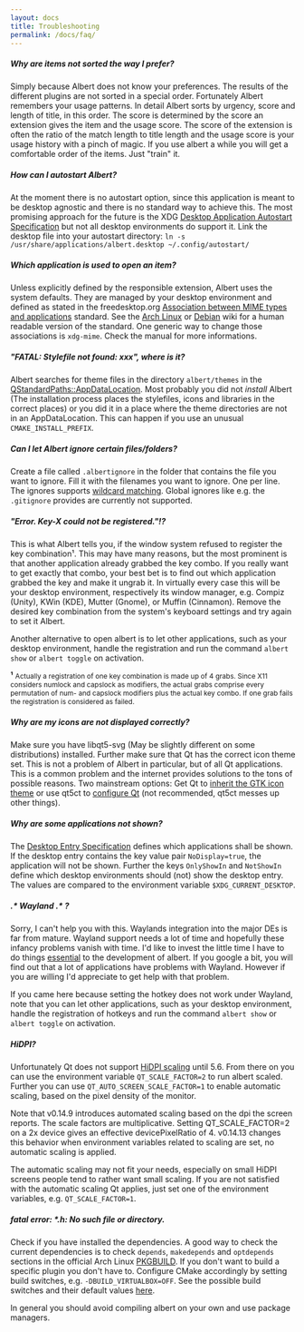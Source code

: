 ```yaml
---
layout: docs
title: Troubleshooting
permalink: /docs/faq/
---
```


##### Why are items not sorted the way I prefer?

Simply because Albert does not know your preferences. The results of the different plugins are not sorted in a special order. Fortunately Albert remembers your usage patterns. In detail Albert sorts by urgency, score and length of title, in this order. The score is determined by the score an extension gives the item and the usage score. The score of the extension is often the ratio of the match length to title length and the usage score is your usage history with a pinch of magic. If you use albert a while you will get a comfortable order of the items. Just "train" it.

##### How can I autostart Albert?

At the moment there is no autostart option, since this application is meant to be desktop agnostic and there is no standard way to achieve this. The most promising approach for the future is the XDG [Desktop Application Autostart Specification](http://standards.freedesktop.org/autostart-spec/autostart-spec-latest.html) but not all desktop environments do support it. Link the desktop file into your autostart directory: `ln -s /usr/share/applications/albert.desktop ~/.config/autostart/`

##### Which application is used to open an item?

Unless explicitly defined by the responsible extension, Albert uses the system defaults. They are managed by your desktop environment and defined as stated in the freedesktop.org [Association between MIME types and applications](http://standards.freedesktop.org/mime-apps-spec/mime-apps-spec-1.0.html) standard. See the [Arch Linux](https://wiki.archlinux.org/index.php/Default_applications#MIME_types_and_desktop_entries) or [Debian](https://wiki.debian.org/MIME) wiki for a human readable version of the standard. One generic way to change those associations is `xdg-mime`. Check the manual for more informations.

##### "FATAL: Stylefile not found: xxx", where is it?

Albert searches for theme files in the directory `albert/themes` in the [QStandardPaths::AppDataLocation](http://doc.qt.io/qt-5/qstandardpaths.html#StandardLocation-enum). Most probably you did not *install* Albert (The installation process places the stylefiles, icons and libraries in the correct places) or you did it in a place where the theme directories are not in an AppDataLocation. This can happen if you use an unusual `CMAKE_INSTALL_PREFIX`.

##### Can I let Albert ignore certain files/folders?

Create a file called `.albertignore` in the folder that contains the file you want to ignore. Fill it with the filenames you want to ignore. One per line. The ignores supports [wildcard matching](http://doc.qt.io/qt-5/qregexp.html#wildcard-matching). Global ignores like e.g. the `.gitignore` provides are currently not supported.

##### "Error. Key-X could not be registered."!?

This is what Albert tells you, if the window system refused to register the key combination¹. This may have many reasons, but the most prominent is that another application already grabbed the key combo. If you really want to get exactly that combo, your best bet is to find out which application grabbed the key and make it ungrab it. In virtually every case this will be your desktop environment, respectively its window manager, e.g. Compiz (Unity), KWin (KDE), Mutter (Gnome), or Muffin (Cinnamon). Remove the desired key combination from the system's keyboard settings and try again to set it Albert.

Another alternative to open albert is to let other applications, such as your desktop environment, handle the registration and run the command `albert show` or `albert toggle` on activation.

**¹** <span style="font-size: 12px">Actually a registration of one key combination is made up of 4 grabs. Since X11 considers numlock and capslock as modifiers, the actual grabs comprise every permutation of num- and capslock modifiers plus the actual key combo. If one grab fails the registration is considered as failed.</span>

##### Why are my icons are not displayed correctly?

Make sure you have libqt5-svg (May be slightly different on some distributions) installed. Further make sure that Qt has the correct icon theme set. This is not a problem of Albert in particular, but of all Qt applications. This is a common problem and the internet provides solutions to the tons of possible reasons. Two mainstream options: Get Qt to [inherit the GTK icon theme](https://wiki.archlinux.org/index.php/Uniform_look_for_Qt_and_GTK_applications#Using_a_GTK.2B_icon_theme_in_Qt_apps) or use qt5ct to [configure Qt](https://wiki.archlinux.org/index.php/qt#Configuration_of_Qt5_apps_under_environments_other_than_KDE_Plasma) (not recommended, qt5ct messes up other things).

##### Why are some applications not shown?

The [Desktop Entry Specification](https://specifications.freedesktop.org/desktop-entry-spec/latest/) defines which applications shall be shown. If the desktop entry contains the key value pair `NoDisplay=true`, the application will not be shown. Further the keys `OnlyShowIn` and `NotShowIn` define which desktop environments should (not) show the desktop entry. The values are compared to the environment variable `$XDG_CURRENT_DESKTOP`.

##### .\* Wayland .\* ?

Sorry, I can't help you with this. Waylands integration into the major DEs is far from mature. Wayland support needs a lot of time and hopefully these infancy problems vanish with time. I'd like to invest the little time I have to do things [essential](https://en.wikipedia.org/wiki/No_Silver_Bullet) to the development of albert. If you google a bit, you will find out that a lot of applications have problems with Wayland. However if you are willing I'd appreciate to get help with that problem.

If you came here because setting the hotkey does not work under Wayland, note that you can let other applications, such as your desktop environment, handle the registration of hotkeys and run the command `albert show` or `albert toggle` on activation.

##### HiDPI?
 
Unfortunately Qt does not support [HiDPI scaling](http://doc.qt.io/qt-5/highdpi.html) until 5.6. From there on you can use the environment variable `QT_SCALE_FACTOR=2` to run albert scaled. Further you can use `QT_AUTO_SCREEN_SCALE_FACTOR=1` to enable automatic scaling, based on the pixel density of the monitor.

Note that v0.14.9 introduces automated scaling based on the dpi the screen reports. The scale factors are multiplicative. Setting QT_SCALE_FACTOR=2 on a 2x device gives an effective devicePixelRatio of 4. v0.14.13 changes this behavior when environment variables related to scaling are set, no automatic scaling is applied.

The automatic scaling may not fit your needs, especially on small HiDPI screens people tend to rather want small scaling. If you are not satisfied with the automatic scaling Qt applies, just set one of the environment variables, e.g. `QT_SCALE_FACTOR=1`.

##### fatal error: \*.h: No such file or directory.

Check if you have installed the dependencies. A good way to check the current dependencies is to check `depends`, `makedepends` and `optdepends` sections in the official Arch Linux [PKGBUILD](https://aur.archlinux.org/cgit/aur.git/tree/PKGBUILD?h=albert). If you don't want to build a specific plugin you don't have to. Configure CMake accordingly by setting build switches, e.g. `-DBUILD_VIRTUALBOX=OFF`. See the possible build switches and their default values [here](https://github.com/albertlauncher/plugins/blob/master/CMakeLists.txt).

In general you should avoid compiling albert on your own and use package managers.
